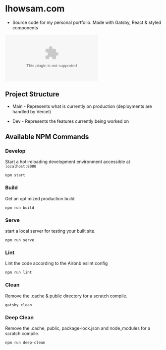 # lhowsam.com
  * Source code for my personal portfolio. Made with Gatsby, React & styled components

[![Build Status](https://dev.azure.com/lukehowsam/testing/_apis/build/status/luke-h1.lhowsam.com?branchName=dev)](https://dev.azure.com/lukehowsam/testing/_build/latest?definitionId=5&branchName=dev)

## Project Structure 

* Main - Represents what is currently on production (deployments are handled by Vercel)

* Dev - Represents the features currently being worked on 



## Available NPM Commands

### Develop

Start a hot-reloading development environment accessible at `localhost:8000`

```shell
npm start
```

### Build

Get an optimized production build 

```shell
npm run build
```

### Serve

start a local server for testing your built site.

```shell
npm run serve
```

### Lint

Lint the code according to the Airbnb eslint config 

```shell
npm run lint
```

### Clean

Remove the .cache & public directory for a scratch compile.

```shell
gatsby clean 
```


### Deep Clean

Remove the .cache, public, package-lock.json and node_modules for a scratch compile.

```shell
npm run deep-clean 
```
